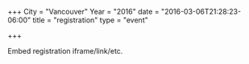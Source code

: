 +++
City = "Vancouver"
Year = "2016"
date = "2016-03-06T21:28:23-06:00"
title = "registration"
type = "event"

+++

<div style="width:100%; text-align:left;">

Embed registration iframe/link/etc.
</div></div>
</div>
